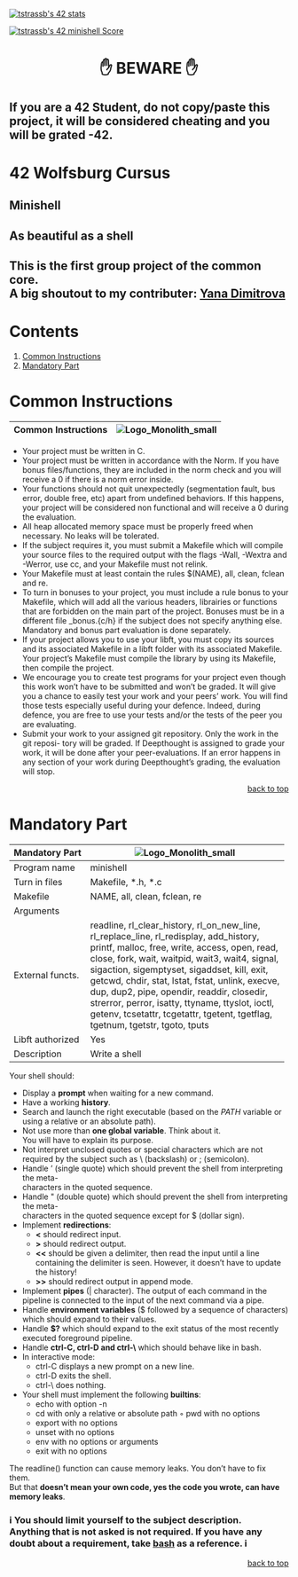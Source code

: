 [![tstrassb's 42 stats](https://badge42.vercel.app/api/v2/clk7xyddm001108l1dlt4bjx7/stats?cursusId=21&coalitionId=354)](https://github.com/JaeSeoKim/badge42)

[![tstrassb's 42 minishell Score](https://badge42.vercel.app/api/v2/clk7xyddm001108l1dlt4bjx7/project/3087279)](https://github.com/JaeSeoKim/badge42)

<h1 align="center">✋ BEWARE ✋</h1>

## If you are a 42 Student, do not copy/paste this project, it will be considered cheating and you will be grated -42.

# 42 Wolfsburg Cursus
## Minishell
## As beautiful as a shell

## This is the first group project of the common  core. </br>A big shoutout to my contributer: [Yana Dimitrova](https://github.com/ydimitro)

# Contents

1. [Common Instructions](#common)
2. [Mandatory Part](#manda)

# <a name="common">Common Instructions</a>

| Common Instructions | ![Logo_Monolith_small](https://user-images.githubusercontent.com/120580537/209333599-dc44418d-8ee7-42b6-8a4a-7ff328778d87.png) |
| ----- | ----- |
* Your project must be written in C.
* Your project must be written in accordance with the Norm. If you have bonus files/functions, they are included in the norm check and you will receive a 0 if there is a norm error inside.
* Your functions should not quit unexpectedly (segmentation fault, bus error, double free, etc) apart from undefined behaviors. If this happens, your project will be considered non functional and will receive a 0 during the evaluation.
* All heap allocated memory space must be properly freed when necessary. No leaks will be tolerated.
* If the subject requires it, you must submit a Makefile which will compile your source files to the required output with the flags -Wall, -Wextra and -Werror, use cc, and your Makefile must not relink.
* Your Makefile must at least contain the rules $(NAME), all, clean, fclean and re.
* To turn in bonuses to your project, you must include a rule bonus to your Makefile, which will add all the various headers, librairies or functions that are forbidden on the main part of the project. Bonuses must be in a different file _bonus.{c/h} if the subject does not specify anything else. Mandatory and bonus part evaluation is done separately.
* If your project allows you to use your libft, you must copy its sources and its associated Makefile in a libft folder with its associated Makefile. Your project’s Makefile must compile the library by using its Makefile, then compile the project.
* We encourage you to create test programs for your project even though this work won’t have to be submitted and won’t be graded. It will give you a chance to easily test your work and your peers’ work. You will find those tests especially useful during your defence. Indeed, during defence, you are free to use your tests and/or the tests of the peer you are evaluating.
* Submit your work to your assigned git repository. Only the work in the git reposi- tory will be graded. If Deepthought is assigned to grade your work, it will be done after your peer-evaluations. If an error happens in any section of your work during Deepthought’s grading, the evaluation will stop.

<p align="right">
 <a href="https://github.com/Cerberus2290/minishell#-beware-">back to top</a>
</p>

# <a name="manda">Mandatory Part</a>

| Mandatory Part | ![Logo_Monolith_small](https://user-images.githubusercontent.com/120580537/209333599-dc44418d-8ee7-42b6-8a4a-7ff328778d87.png) |
|----------------| ----- |
| Program name | minishell |
| Turn in files | Makefile, *.h, *.c |
| Makefile | NAME, all, clean, fclean, re |
| Arguments | |
| External functs. | readline, rl_clear_history, rl_on_new_line,</br> rl_replace_line, rl_redisplay, add_history, </br>printf, malloc, free, write, access, open, read, </br>close, fork, wait, waitpid, wait3, wait4, signal, </br>sigaction, sigemptyset, sigaddset, kill, exit, </br>getcwd, chdir, stat, lstat, fstat, unlink, execve, </br>dup, dup2, pipe, opendir, readdir, closedir, </br>strerror, perror, isatty, ttyname, ttyslot, ioctl, </br>getenv, tcsetattr, tcgetattr, tgetent, tgetflag, </br>tgetnum, tgetstr, tgoto, tputs |
| Libft authorized | Yes |
| Description | Write a shell |

Your shell should:

* Display a **prompt** when waiting for a new command.
* Have a working **history**.
* Search and launch the right executable (based on the _PATH_ variable or </br>using a relative or an absolute path).
* Not use more than **one global variable**. Think about it. </br>You will have to explain its purpose.
* Not interpret unclosed quotes or special characters which are not required by the subject such as \ (backslash) or ; (semicolon).
* Handle ’ (single quote) which should prevent the shell from interpreting the meta- </br>characters in the quoted sequence.
* Handle " (double quote) which should prevent the shell from interpreting the meta- </br>characters in the quoted sequence except for $ (dollar sign).
* Implement **redirections**:
  * **<** should redirect input.
  * **>** should redirect output.
  * **<<** should be given a delimiter, then read the input until a line containing the delimiter is seen. However, it doesn’t have to update the history!
  * **>>** should redirect output in append mode.
* Implement **pipes** (| character). The output of each command in the pipeline is connected to the input of the next command via a pipe.
* Handle **environment variables** ($ followed by a sequence of characters) which should expand to their values.
* Handle **$?** which should expand to the exit status of the most recently executed foreground pipeline.
* Handle **ctrl-C, ctrl-D and ctrl-\\** which should behave like in bash.
* In interactive mode:
  * ctrl-C displays a new prompt on a new line. 
  * ctrl-D exits the shell.
  * ctrl-\ does nothing.
* Your shell must implement the following **builtins**:
  * echo with option -n
  * cd with only a relative or absolute path ◦ pwd with no options
  * export with no options
  * unset with no options
  * env with no options or arguments
  * exit with no options

The readline() function can cause memory leaks. You don’t have to fix them. </br>But that **doesn’t mean your own code, yes the code you wrote, can have memory leaks**.

### ℹ️ You should limit yourself to the subject description. </br>Anything that is not asked is not required. If you have any doubt about a requirement, take [bash](https://www.gnu.org/savannah-checkouts/gnu/bash/manual/) as a reference. ℹ️ 

<p align="right">
 <a href="https://github.com/Cerberus2290/minishell#-beware-">back to top</a>
</p>